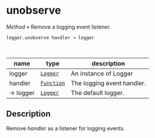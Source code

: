 # unobserve

_Method_ &bull; Remove a logging event listener.

<pre><code>logger.unobserve&nbsp;handler &rarr; logger</code></pre>
<br>

| name | type | description |
|------|------|-------------|
|logger|[`Logger`][Logger]|An instance of Logger|
|handler|[`Function`][Function]|The logging event handler.|
|&rarr; logger|[`Logger`][Logger]|The default logger.|


## Description

Remove _handler_ as a listener for logging events.


[Logger]: /reference/types/logger/index.md
[Function]: https://developer.mozilla.org/en-US/docs/Web/JavaScript/Reference/Global_Objects/Function
